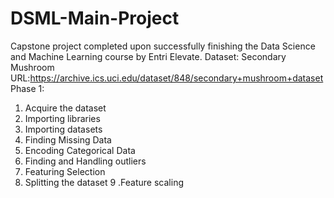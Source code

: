 # DSML-Main-Project
Capstone project completed upon successfully finishing the Data Science and Machine Learning course by Entri Elevate.
Dataset: Secondary Mushroom
URL:https://archive.ics.uci.edu/dataset/848/secondary+mushroom+dataset
Phase 1: 
  1. Acquire the dataset
  2. Importing libraries
  3. Importing datasets
  4. Finding Missing Data
  5. Encoding Categorical Data
  6. Finding and Handling outliers
  7. Featuring Selection
  8. Splitting the dataset
  9 .Feature scaling
